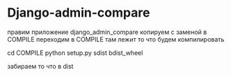 # Django-admin-compare
правим приложение django_admin_compare
копируем с заменой в COMPILE
переходим в COMPILE там лежит то что будем компилировать

cd COMPILE
python setup.py sdist bdist_wheel

забираем то что в dist